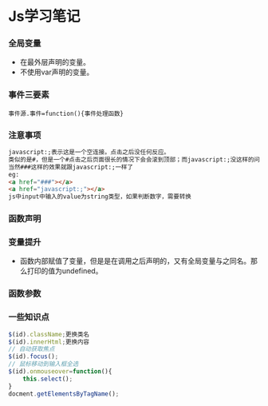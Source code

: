 # Js学习笔记

###  全局变量

- 在最外层声明的变量。
- 不使用var声明的变量。

### 事件三要素

`事件源.事件=function(){事件处理函数}`

### 注意事项

```html
javascript:;表示这是一个空连接。点击之后没任何反应。
类似的是#，但是一个#点击之后页面很长的情况下会会滚到顶部；而javascript:;没这样的问题；
当然###这样的效果就跟javascript:;一样了
eg:
<a href="###"></a>
<a href="javascript:;"></a>
js中input中输入的value为string类型，如果判断数字，需要转换
```

### 函数声明

### 变量提升

- 函数内部赋值了变量，但是是在调用之后声明的，又有全局变量与之同名。那么打印的值为undefined。


### 函数参数

### 一些知识点

```javascript
$(id).className;更换类名
$(id).innerHtml;更换内容
// 自动获取焦点 
$(id).focus();
// 鼠标移动到输入框全选
$(id).onmouseover=function(){
	this.select();
}
docment.getElementsByTagName();
```

### 